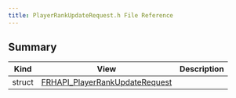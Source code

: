 ```yaml
---
title: PlayerRankUpdateRequest.h File Reference
---
```


## Summary
| Kind | View | Description |
|------|------|-------------|
|struct|[FRHAPI_PlayerRankUpdateRequest](/unreal-plugins/all/structfrhapi__playerrankupdaterequest/#structFRHAPI__PlayerRankUpdateRequest)||
